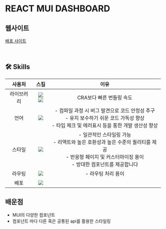 # REACT MUI DASHBOARD

## 웹사이트

[배포 사이트]("https://luminous-sunburst-deee08.netlify.app/auth")

<br>

## 🛠️ Skills

|   사용처   |                                                                                                    스킬                                                                                                     |                                                                           이유                                                                           |
| :--------: | :---------------------------------------------------------------------------------------------------------------------------------------------------------------------------------------------------------: | :------------------------------------------------------------------------------------------------------------------------------------------------------: |
| 라이브러리 | <img src="https://img.shields.io/badge/React-61DAFB?style=for-the-badge&logo=React&logoColor=white" /> <img src="https://img.shields.io/badge/Vite-646CFF?style=for-the-badge&logo=Vite&logoColor=white" /> |                                                                 CRA보다 빠른 번들링 속도                                                                 |
|    언어    |                                              <img src="https://img.shields.io/badge/TypeScript-3178C6?style=for-the-badge&logo=TypeScript&logoColor=white" />                                               |    - 컴파일 과정 시 버그 발견으로 코드 안정성 추구<br> - 유지 보수하기 쉬운 코드 가독성 향상 <br> - 타입 체크 및 에러표시 등을 통한 개발 생산성 향상     |
|   스타일   |                                                     <img src="https://img.shields.io/badge/MUI-007FFF?style=for-the-badge&logo=MUI&logoColor=white" />                                                      | - 일관적인 스타일링 가능<br>- 리액트와 높은 호환성과 높은 수준의 퀄리티를 제공<br>- 반응형 페이지 및 커스터마이징 용이<br>- 방대한 컴포넌트를 제공합니다 |
|   라우팅   |                                            <img src="https://img.shields.io/badge/React Router-CA4245?style=for-the-badge&logo=React Router&logoColor=white" />                                             |                                                                    - 라우팅 처리 용이                                                                    |
|    배포    |                                                 <img src="https://img.shields.io/badge/Netlify-00C7B7?style=for-the-badge&logo=Netlify&logoColor=white" />                                                  |                                                                                                                                                          |

## 배운점

- MUI의 다양한 컴포넌트
- 컴포넌트 마다 다른 혹은 공통된 api를 활용한 스타일링
